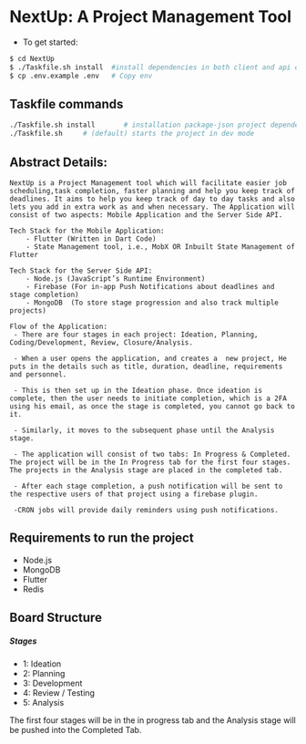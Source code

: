 # NextUp: A Project Management Tool

- To get started:
```sh
$ cd NextUp
$ ./Taskfile.sh install  #install dependencies in both client and api directories
$ cp .env.example .env   # Copy env 
```

## Taskfile commands

```sh
./Taskfile.sh install       # installation package-json project dependencies
./Taskfile.sh     # (default) starts the project in dev mode
```

## Abstract Details: 
```
NextUp is a Project Management tool which will facilitate easier job scheduling,task completion, faster planning and help you keep track of deadlines. It aims to help you keep track of day to day tasks and also lets you add in extra work as and when necessary. The Application will consist of two aspects: Mobile Application and the Server Side API. 

Tech Stack for the Mobile Application: 
    - Flutter (Written in Dart Code)
    - State Management tool, i.e., MobX OR Inbuilt State Management of Flutter

Tech Stack for the Server Side API:
    - Node.js (JavaScript’s Runtime Environment)
    - Firebase (For in-app Push Notifications about deadlines and stage completion)
    - MongoDB  (To store stage progression and also track multiple projects)

Flow of the Application: 
 - There are four stages in each project: Ideation, Planning, Coding/Development, Review, Closure/Analysis.
 
 - When a user opens the application, and creates a  new project, He puts in the details such as title, duration, deadline, requirements and personnel.
 
 - This is then set up in the Ideation phase. Once ideation is complete, then the user needs to initiate completion, which is a 2FA using his email, as once the stage is completed, you cannot go back to it. 

 - Similarly, it moves to the subsequent phase until the Analysis stage.

 - The application will consist of two tabs: In Progress & Completed. The project will be in the In Progress tab for the first four stages. The projects in the Analysis stage are placed in the completed tab. 

 - After each stage completion, a push notification will be sent to the respective users of that project using a firebase plugin. 

 -CRON jobs will provide daily reminders using push notifications. 

```

## Requirements to run the project
 - Node.js
 - MongoDB
 - Flutter
 - Redis

 ## Board Structure 
 ##### Stages 
 - 1: Ideation 
 - 2: Planning 
 - 3: Development 
 - 4: Review / Testing
 - 5: Analysis 


The first four stages will be in the in progress tab and the Analysis stage will be pushed into the Completed Tab.